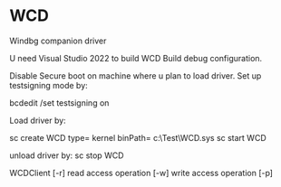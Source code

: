 # WCD
Windbg companion driver

U need Visual Studio 2022 to build WCD Build debug configuration.

Disable Secure boot on machine where u plan to load driver. Set up testsigning mode by:

bcdedit /set testsigning on

Load driver by:

sc create WCD type= kernel binPath= c:\Test\WCD.sys sc start WCD

unload driver by: sc stop WCD

WCDClient [-r] read access operation 
          [-w] write access operation
          [-p] <threadid> <priority>

